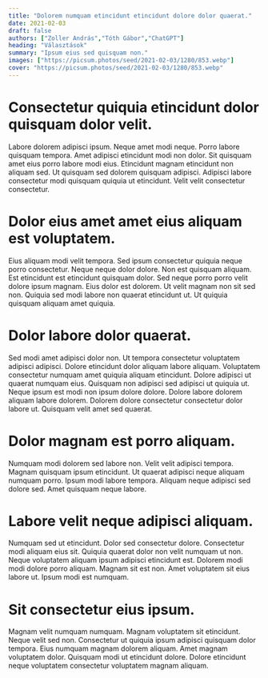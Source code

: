 ```yaml
---
title: "Dolorem numquam etincidunt etincidunt dolore dolor quaerat."
date: 2021-02-03
draft: false 
authors: ["Zoller András","Tóth Gábor","ChatGPT"]
heading: "Választások"
summary: "Ipsum eius sed quisquam non."
images: ["https://picsum.photos/seed/2021-02-03/1280/853.webp"]
cover: "https://picsum.photos/seed/2021-02-03/1280/853.webp"
---
```

# Consectetur quiquia etincidunt dolor quisquam dolor velit.        
Labore dolorem adipisci ipsum. Neque amet modi neque. Porro labore quisquam tempora. Amet adipisci etincidunt modi non dolor. Sit quisquam amet eius porro labore modi eius. Etincidunt magnam etincidunt non aliquam sed. Ut quisquam sed dolorem quisquam adipisci. Adipisci labore consectetur modi quisquam quiquia ut etincidunt. Velit velit consectetur consectetur.

# Dolor eius amet amet eius aliquam est voluptatem.        
Eius aliquam modi velit tempora. Sed ipsum consectetur quiquia neque porro consectetur. Neque neque dolor dolore. Non est quisquam aliquam. Est etincidunt est etincidunt quisquam dolor. Sed neque porro porro velit dolore ipsum magnam. Eius dolor est dolorem. Ut velit magnam non sit sed non. Quiquia sed modi labore non quaerat etincidunt ut. Ut quiquia quisquam aliquam amet quiquia.

# Dolor labore dolor quaerat.        
Sed modi amet adipisci dolor non. Ut tempora consectetur voluptatem adipisci adipisci. Dolore etincidunt dolor aliquam labore aliquam. Voluptatem consectetur numquam amet quiquia aliquam etincidunt. Dolore adipisci ut quaerat numquam eius. Quisquam non adipisci sed adipisci ut quiquia ut. Neque ipsum est modi non ipsum dolore dolore. Dolore labore dolorem aliquam labore dolorem. Dolorem dolore consectetur consectetur dolor labore ut. Quisquam velit amet sed quaerat.

# Dolor magnam est porro aliquam.        
Numquam modi dolorem sed labore non. Velit velit adipisci tempora. Magnam quisquam ipsum etincidunt. Ut quaerat adipisci neque aliquam numquam porro. Ipsum modi labore tempora. Aliquam neque adipisci sed dolore sed. Amet quisquam neque labore.

# Labore velit neque adipisci aliquam.        
Numquam sed ut etincidunt. Dolor sed consectetur dolore. Consectetur modi aliquam eius sit. Quiquia quaerat dolor non velit numquam ut non. Neque voluptatem aliquam ipsum adipisci etincidunt est. Dolorem modi modi dolore porro aliquam. Magnam sit est non. Amet voluptatem sit eius labore ut. Ipsum modi est numquam.

# Sit consectetur eius ipsum.        
Magnam velit numquam numquam. Magnam voluptatem sit etincidunt. Neque velit sed non. Consectetur ut quiquia ipsum adipisci quisquam dolor tempora. Eius numquam magnam dolorem aliquam. Amet magnam voluptatem dolor. Quisquam modi ut etincidunt dolore. Dolore etincidunt neque voluptatem consectetur voluptatem magnam aliquam.


